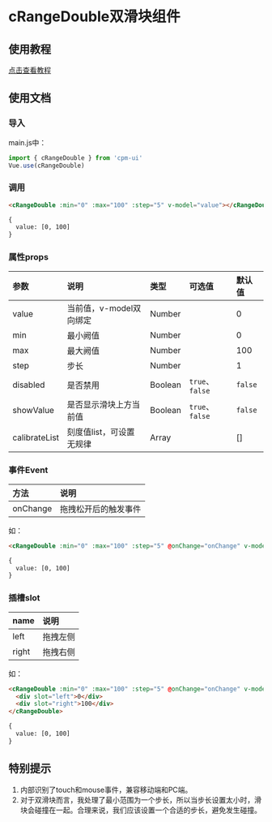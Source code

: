 # cRangeDouble双滑块组件

## 使用教程
[点击查看教程](https://cpm828.github.io/cpm-ui/demo/index.html#/rangedouble)



## 使用文档
### 导入
main.js中：
```js
import { cRangeDouble } from 'cpm-ui'
Vue.use(cRangeDouble)
```

### 调用
```html
<cRangeDouble :min="0" :max="100" :step="5" v-model="value"></cRangeDouble>

{
  value: [0, 100]
}
```

### 属性props
|参数|说明|类型|可选值|默认值|
|:---|:---|:---|:---|:---|
|value|当前值，v-model双向绑定|Number||0|
|min|最小阙值|Number||0|
|max|最大阙值|Number||100|
|step|步长|Number||1|
|disabled|是否禁用|Boolean|`true`、`false`|`false`|
|showValue|是否显示滑块上方当前值|Boolean|`true`、`false`|`false`|
|calibrateList|刻度值list，可设置无规律|Array||[]|


### 事件Event
|方法|说明|
|:---|:---|
|onChange|拖拽松开后的触发事件|

如：
```html
<cRangeDouble :min="0" :max="100" :step="5" @onChange="onChange" v-model="value"></cRangeDouble>

{
  value: [0, 100]
}
```

### 插槽slot
|name|说明|
|:---|:---|
|left|拖拽左侧|
|right|拖拽右侧|

如：
```html
<cRangeDouble :min="0" :max="100" :step="5" @onChange="onChange" v-model="value">
  <div slot="left">0</div>
  <div slot="right">100</div>
</cRangeDouble>

{
  value: [0, 100]
}
```



## 特别提示
1. 内部识别了touch和mouse事件，兼容移动端和PC端。
2. 对于双滑块而言，我处理了最小范围为一个步长，所以当步长设置太小时，滑块会碰撞在一起。合理来说，我们应该设置一个合适的步长，避免发生碰撞。